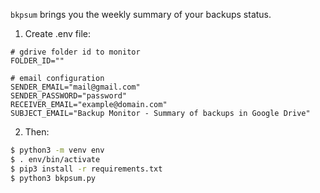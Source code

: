 `bkpsum` brings you the weekly summary of your backups status.

1. Create .env file:
```
# gdrive folder id to monitor
FOLDER_ID="" 

# email configuration
SENDER_EMAIL="mail@gmail.com"
SENDER_PASSWORD="password"
RECEIVER_EMAIL="example@domain.com"
SUBJECT_EMAIL="Backup Monitor - Summary of backups in Google Drive"
```

2. Then:
```sh
$ python3 -m venv env
$ . env/bin/activate
$ pip3 install -r requirements.txt
$ python3 bkpsum.py
```

